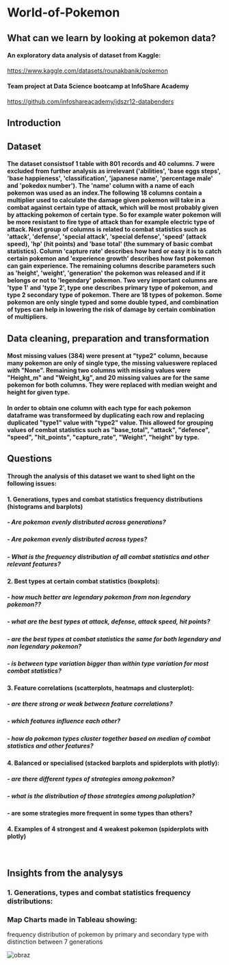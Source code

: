 # World-of-Pokemon

## What can we learn by looking at pokemon data?
#### An exploratory data analysis of dataset from Kaggle:
https://www.kaggle.com/datasets/rounakbanik/pokemon
<br />
#### Team project at Data Science bootcamp at InfoShare Academy 
https://github.com/infoshareacademy/jdszr12-databenders

## Introduction



## Dataset

#### The dataset consistsof 1 table with 801 records and 40 columns. 7 were excluded from further analysis as irrelevant ('abilities', 'base eggs steps', 'base happieness', 'classification', 'japanese name', 'percentage male' and 'pokedox number'). The 'name' column with a name of each pokemon was used as an index.The following 18 columns contain a multiplier used to calculate the damage given pokemon will take in a combat against certain type of attack, which will be most probably given by attacking pokemon of certain type. So for example water pokemon will be more resistant to fire type of attack than for example electric type of attack. Next group of columns is related to combat statistics such as 'attack', 'defense', 'special attack', 'special defense', 'speed' (attack speed), 'hp' (hit points) and 'base total' (the summary of basic combat statistics). Column 'capture rate' describes how hard or easy it is to catch certain pokemon and 'experience growth' describes how fast pokemon can gain experience. The remaining columns describe parameters such as 'height', 'weight', 'generation' the pokemon was released and if it belongs or not to 'legendary' pokemon. Two very important columns are 'type 1' and 'type 2', type one describes primary type of pokemon, and type 2 secondary type of pokemon. There are 18 types of pokemon. Some pokemon are only single typed and some double typed, and combination of types can help in lowering the risk of damage by certain combination of multipliers. 

## Data cleaning, preparation and transformation

#### Most missing values (384) were present at "type2" column, because many pokemon are only of single type, the missing valueswere replaced with "None". Remaining two columns with missing values were "Height_m" and "Weight_kg", and 20 missing values are for the same pokemon for both columns. They were replaced with median weight and height for given type. 
#### In order to obtain one column with each type for each pokemon dataframe was transformeed by duplicating each row and replacing duplicated "type1" value with "type2" value. This allowed for grouping values of combat statistics such as "base_total", "attack", "defence", "speed", "hit_points", "capture_rate", "Weight", "height" by type.

## Questions

#### Through the analysis of this dataset we want to shed light on the following issues:

#### 1. Generations, types and combat statistics frequency distributions (histograms and barplots)
##### -   Are pokemon evenly distributed across generations?
##### -   Are pokemon evenly distributed across types?
##### -   What is the frequency distribution of all combat statistics and other relevant features?
#### 2. Best types at certain combat statistics (boxplots):
##### -   how much better are legendary pokemon from non legendary pokemon??
##### -   what are the best types at attack, defense, attack speed, hit points?
##### -   are the best types at combat statistics the same for both legendary and non legendary pokemon?
##### -   is between type variation bigger than within type variation for most combat statistics?
#### 3. Feature correlations (scatterplots, heatmaps and clusterplot):
##### -   are there strong or weak between feature correlations?
##### -   which features influence each other?
##### -   how do pokemon types cluster together based on median of combat statistics and other features?
#### 4. Balanced or specialised (stacked barplots and spiderplots with plotly):
##### -   are there different types of strategies among pokemon?
##### -   what is the distribution of those strategies among poluplation?
#### -   are some strategies more frequent in some types than others?
#### 4.  Examples of 4 strongest and 4 weakest pokemon  (spiderplots with plotly)
<br />  

## Insights from the analysys 
###
### 1. Generations, types and combat statistics frequency distributions:
### Map Charts made in Tableau showing:
frequency distribution of pokemon by primary and secondary type with distinction between 7 generations 

![obraz](https://github.com/Joanna-Reszka/World-of-Pokemon/assets/97312220/758cf2f9-76b2-446c-b395-0406967d4f4d)

    
